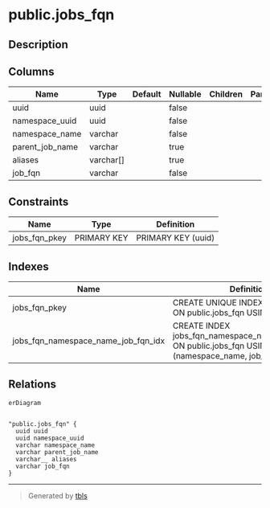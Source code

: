 # public.jobs_fqn

## Description

## Columns

| Name | Type | Default | Nullable | Children | Parents | Comment |
| ---- | ---- | ------- | -------- | -------- | ------- | ------- |
| uuid | uuid |  | false |  |  |  |
| namespace_uuid | uuid |  | false |  |  |  |
| namespace_name | varchar |  | false |  |  |  |
| parent_job_name | varchar |  | true |  |  |  |
| aliases | varchar[] |  | true |  |  |  |
| job_fqn | varchar |  | false |  |  |  |

## Constraints

| Name | Type | Definition |
| ---- | ---- | ---------- |
| jobs_fqn_pkey | PRIMARY KEY | PRIMARY KEY (uuid) |

## Indexes

| Name | Definition |
| ---- | ---------- |
| jobs_fqn_pkey | CREATE UNIQUE INDEX jobs_fqn_pkey ON public.jobs_fqn USING btree (uuid) |
| jobs_fqn_namespace_name_job_fqn_idx | CREATE INDEX jobs_fqn_namespace_name_job_fqn_idx ON public.jobs_fqn USING btree (namespace_name, job_fqn) |

## Relations

```mermaid
erDiagram


"public.jobs_fqn" {
  uuid uuid
  uuid namespace_uuid
  varchar namespace_name
  varchar parent_job_name
  varchar__ aliases
  varchar job_fqn
}
```

---

> Generated by [tbls](https://github.com/k1LoW/tbls)
